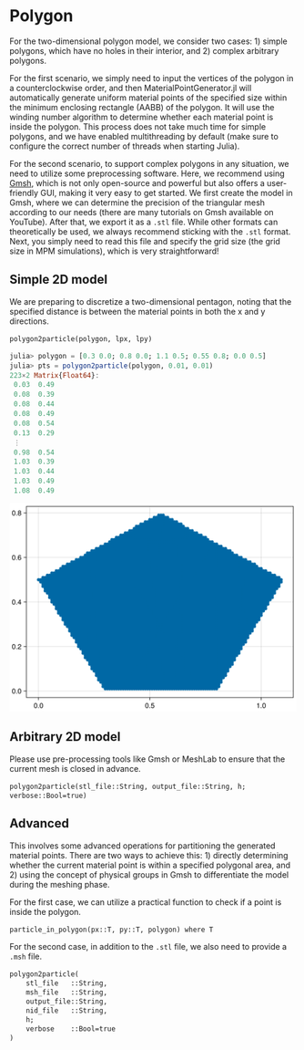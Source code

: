 # Polygon

For the two-dimensional polygon model, we consider two cases: 1) simple polygons, which have no holes in their interior, and 2) complex arbitrary polygons.

For the first scenario, we simply need to input the vertices of the polygon in a counterclockwise order, and then MaterialPointGenerator.jl will automatically generate uniform material points of the specified size within the minimum enclosing rectangle (AABB) of the polygon. It will use the winding number algorithm to determine whether each material point is inside the polygon. This process does not take much time for simple polygons, and we have enabled multithreading by default (make sure to configure the correct number of threads when starting Julia).

For the second scenario, to support complex polygons in any situation, we need to utilize some preprocessing software. Here, we recommend using [Gmsh](https://gmsh.info), which is not only open-source and powerful but also offers a user-friendly GUI, making it very easy to get started. We first create the model in Gmsh, where we can determine the precision of the triangular mesh according to our needs (there are many tutorials on Gmsh available on YouTube). After that, we export it as a `.stl` file. While other formats can theoretically be used, we always recommend sticking with the `.stl` format. Next, you simply need to read this file and specify the grid size (the grid size in MPM simulations), which is very straightforward!

## Simple 2D model

We are preparing to discretize a two-dimensional pentagon, noting that the specified distance is between the material points in both the x and y directions.

```@docs
polygon2particle(polygon, lpx, lpy)
```

```julia
julia> polygon = [0.3 0.0; 0.8 0.0; 1.1 0.5; 0.55 0.8; 0.0 0.5]
julia> pts = polygon2particle(polygon, 0.01, 0.01)
223×2 Matrix{Float64}:
 0.03  0.49
 0.08  0.39
 0.08  0.44
 0.08  0.49
 0.08  0.54
 0.13  0.29
 ⋮     
 0.98  0.54
 1.03  0.39
 1.03  0.44
 1.03  0.49
 1.08  0.49
```

![image3](./image3.png)

## Arbitrary 2D model

Please use pre-processing tools like Gmsh or MeshLab to ensure that the current mesh is closed in advance.

```@docs
polygon2particle(stl_file::String, output_file::String, h; verbose::Bool=true)
```

## Advanced

This involves some advanced operations for partitioning the generated material points. There are two ways to achieve this: 1) directly determining whether the current material point is within a specified polygonal area, and 2) using the concept of physical groups in Gmsh to differentiate the model during the meshing phase. 

For the first case, we can utilize a practical function to check if a point is inside the polygon. 

```@docs
particle_in_polygon(px::T, py::T, polygon) where T
```

For the second case, in addition to the `.stl` file, we also need to provide a `.msh` file.

```@docs
polygon2particle(
    stl_file   ::String, 
    msh_file   ::String, 
    output_file::String,
    nid_file   ::String,
    h; 
    verbose    ::Bool=true
)
```